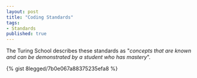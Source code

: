 ```yaml
---
layout: post
title: "Coding Standards"
tags:
- Standards
published: true
---
```

The Turing School describes these standards as "*concepts that are known and
can be demonstrated by a student who has mastery*".

{% gist 8legged/7b0e067a88375235efa8 %}
